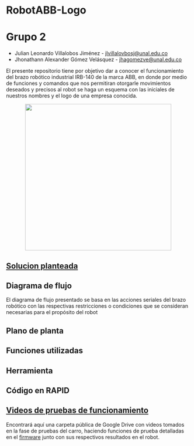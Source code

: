 # RobotABB-Logo

# Grupo 2

 - Julian Leonardo Villalobos Jiménez - jlvillalovbosj@unal.edu.co
 - Jhonathann Alexander Gómez Velásquez - jhagomezve@unal.edu.co

El presente repositorio tiene por objetivo dar a conocer el funcionamiento del brazo robótico industrial IRB-140 de la marca ABB, en donde por medio de funciones y comandos que nos permitiran otorgarle movimientos deseados y precisos al robot se haga un esquema con las iniciales de nuestros nombres y el logo de una empresa conocida. 

<p align="center">
  <img src="/Imágenes/BrazoRobotico.PNG" width="400" />
</p>

## [Solucion planteada](RobotAbb-Logo)


## Diagrama de flujo
El diagrama de flujo presentado se basa en las acciones seriales del brazo robótico con las respectivas restricciones o condiciones que se consideran necesarias para el propósito del robot

## Plano de planta

## Funciones utilizadas

## Herramienta

## Código en RAPID

## [Videos de pruebas de funcionamiento](https://drive.google.com/drive/folders/1TjqHZUeRFE6-v9n2TI3CKVCBduTdpxww?usp=sharing)
Encontrará aquí una carpeta pública de Google Drive con videos tomados en la fase de pruebas del carro, haciendo funciones de prueba detalladas en el [firmware](/ProyectoDigitalII/firmware) junto con sus respectivos resultados en el robot.
